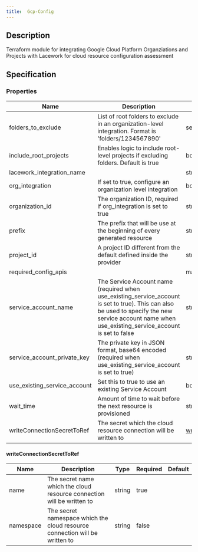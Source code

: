 ```yaml
---
title:  Gcp-Config
---
```


## Description

Terraform module for integrating Google Cloud Platform Organziations and Projects with Lacework for cloud resource configuration assessment

## Specification


### Properties

 Name | Description | Type | Required | Default 
 ------------ | ------------- | ------------- | ------------- | ------------- 
 folders_to_exclude | List of root folders to exclude in an organization-level integration.  Format is 'folders/1234567890' | set(string) | false |  
 include_root_projects | Enables logic to include root-level projects if excluding folders.  Default is true | bool | false |  
 lacework_integration_name |  | string | false |  
 org_integration | If set to true, configure an organization level integration | bool | false |  
 organization_id | The organization ID, required if org_integration is set to true | string | false |  
 prefix | The prefix that will be use at the beginning of every generated resource | string | false |  
 project_id | A project ID different from the default defined inside the provider | string | false |  
 required_config_apis |  | map(any) | false |  
 service_account_name | The Service Account name (required when use_existing_service_account is set to true). This can also be used to specify the new service account name when use_existing_service_account is set to false | string | false |  
 service_account_private_key | The private key in JSON format, base64 encoded (required when use_existing_service_account is set to true) | string | false |  
 use_existing_service_account | Set this to true to use an existing Service Account | bool | false |  
 wait_time | Amount of time to wait before the next resource is provisioned | string | false |  
 writeConnectionSecretToRef | The secret which the cloud resource connection will be written to | [writeConnectionSecretToRef](#writeConnectionSecretToRef) | false |  


#### writeConnectionSecretToRef

 Name | Description | Type | Required | Default 
 ------------ | ------------- | ------------- | ------------- | ------------- 
 name | The secret name which the cloud resource connection will be written to | string | true |  
 namespace | The secret namespace which the cloud resource connection will be written to | string | false |  

